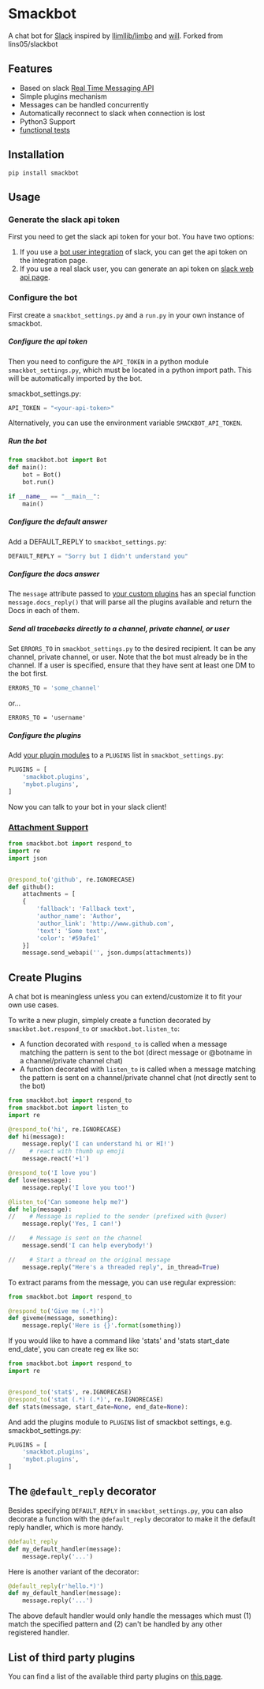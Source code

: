 # Smackbot
A chat bot for [Slack](https://slack.com) inspired by [llimllib/limbo](https://github.com/llimllib/limbo) and [will](https://github.com/skoczen/will).
Forked from lins05/slackbot

## Features

* Based on slack [Real Time Messaging API](https://api.slack.com/rtm)
* Simple plugins mechanism
* Messages can be handled concurrently
* Automatically reconnect to slack when connection is lost
* Python3 Support
* [functional tests](tests/functional/test_functional.py)

## Installation

```
pip install smackbot
```

## Usage

### Generate the slack api token

First you need to get the slack api token for your bot. You have two options:

1. If you use a [bot user integration](https://api.slack.com/bot-users) of slack, you can get the api token on the integration page.
2. If you use a real slack user, you can generate an api token on [slack web api page](https://api.slack.com/web).


### Configure the bot
First create a `smackbot_settings.py` and a `run.py` in your own instance of smackbot.

##### Configure the api token

Then you need to configure the `API_TOKEN` in a python module `smackbot_settings.py`, which must be located in a python import path. This will be automatically imported by the bot.

smackbot_settings.py:

```python
API_TOKEN = "<your-api-token>"
```

Alternatively, you can use the environment variable `SMACKBOT_API_TOKEN`.

##### Run the bot

```python
from smackbot.bot import Bot
def main():
    bot = Bot()
    bot.run()

if __name__ == "__main__":
    main()
```
##### Configure the default answer
Add a DEFAULT_REPLY to `smackbot_settings.py`:
```python
DEFAULT_REPLY = "Sorry but I didn't understand you"
```

##### Configure the docs answer
The `message` attribute passed to [your custom plugins](#create-plugins) has an special function `message.docs_reply()` that will parse all the plugins available and return the Docs in each of them.

##### Send all tracebacks directly to a channel, private channel, or user
Set `ERRORS_TO` in `smackbot_settings.py` to the desired recipient. It can be any channel, private channel, or user. Note that the bot must already be in the channel. If a user is specified, ensure that they have sent at least one DM to the bot first.

```python
ERRORS_TO = 'some_channel'
```
or...
```
ERRORS_TO = 'username'
```

##### Configure the plugins
Add [your plugin modules](#create-plugins) to a `PLUGINS` list in `smackbot_settings.py`:

```python
PLUGINS = [
    'smackbot.plugins',
    'mybot.plugins',
]
```

Now you can talk to your bot in your slack client!

### [Attachment Support](https://api.slack.com/docs/attachments)

```python
from smackbot.bot import respond_to
import re
import json


@respond_to('github', re.IGNORECASE)
def github():
    attachments = [
    {
        'fallback': 'Fallback text',
        'author_name': 'Author',
        'author_link': 'http://www.github.com',
        'text': 'Some text',
        'color': '#59afe1'
    }]
    message.send_webapi('', json.dumps(attachments))
```
## Create Plugins

A chat bot is meaningless unless you can extend/customize it to fit your own use cases.

To write a new plugin, simplely create a function decorated by `smackbot.bot.respond_to` or `smackbot.bot.listen_to`:

- A function decorated with `respond_to` is called when a message matching the pattern is sent to the bot (direct message or @botname in a channel/private channel chat)
- A function decorated with `listen_to` is called when a message matching the pattern is sent on a channel/private channel chat (not directly sent to the bot)

```python
from smackbot.bot import respond_to
from smackbot.bot import listen_to
import re

@respond_to('hi', re.IGNORECASE)
def hi(message):
    message.reply('I can understand hi or HI!')
//    # react with thumb up emoji
    message.react('+1')

@respond_to('I love you')
def love(message):
    message.reply('I love you too!')

@listen_to('Can someone help me?')
def help(message):
//    # Message is replied to the sender (prefixed with @user)
    message.reply('Yes, I can!')

//    # Message is sent on the channel
    message.send('I can help everybody!')

//    # Start a thread on the original message
    message.reply("Here's a threaded reply", in_thread=True)
```

To extract params from the message, you can use regular expression:
```python
from smackbot.bot import respond_to

@respond_to('Give me (.*)')
def giveme(message, something):
    message.reply('Here is {}'.format(something))
```

If you would like to have a command like 'stats' and 'stats start_date end_date', you can create reg ex like so:

```python
from smackbot.bot import respond_to
import re


@respond_to('stat$', re.IGNORECASE)
@respond_to('stat (.*) (.*)', re.IGNORECASE)
def stats(message, start_date=None, end_date=None):
```


And add the plugins module to `PLUGINS` list of smackbot settings, e.g. smackbot_settings.py:

```python
PLUGINS = [
    'smackbot.plugins',
    'mybot.plugins',
]
```

## The `@default_reply` decorator

Besides specifying `DEFAULT_REPLY` in `smackbot_settings.py`, you can also decorate a function with the `@default_reply` decorator to make it the default reply handler, which is more handy.

```python
@default_reply
def my_default_handler(message):
    message.reply('...')
```

Here is another variant of the decorator:

```python
@default_reply(r'hello.*)')
def my_default_handler(message):
    message.reply('...')
```

The above default handler would only handle the messages which must (1) match the specified pattern and (2) can't be handled by any other registered handler.

## List of third party plugins

You can find a list of the available third party plugins on [this page](https://github.com/lins05/slackbot/wiki/Plugins).
